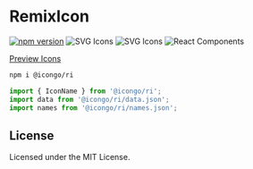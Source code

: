 RemixIcon
===

[![npm version](https://img.shields.io/npm/v/@icongo/ri.svg)](https://www.npmjs.com/package/@icongo/ri)
![SVG Icons](https://shields.io/badge/SVG-icons-green?logo=svg&style=flat)
![SVG Icons](https://shields.io/badge/TypeScript-Support-green?logo=TypeScript&style=flat)
![React Components](https://shields.io/badge/React-components-green?logo=react&style=flat)

[Preview Icons](http://icongo.github.io/#/icons/ri)

```bash
npm i @icongo/ri
```

```jsx
import { IconName } from '@icongo/ri';
import data from '@icongo/ri/data.json';
import names from '@icongo/ri/names.json';
```

## License

Licensed under the MIT License.